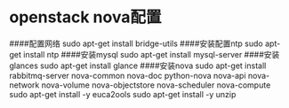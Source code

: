 # openstack nova配置
####配置网络
    sudo apt-get install bridge-utils
####安装配置ntp
    sudo apt-get install ntp
####安装mysql
    sudo apt-get install mysql-server
####安装glances
    sudo apt-get install glance
####安装nova
    sudo apt-get install rabbitmq-server nova-common nova-doc python-nova nova-api nova-network nova-volume nova-objectstore nova-scheduler nova-compute
    sudo apt-get install -y euca2ools
    sudo apt-get install -y unzip
